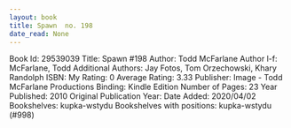 ```yaml
---
layout: book
title: Spawn  no. 198
date_read: None
---
```


Book Id: 29539039
Title: Spawn #198
Author: Todd McFarlane
Author l-f: McFarlane, Todd
Additional Authors: Jay Fotos, Tom Orzechowski, Khary Randolph
ISBN: 
My Rating: 0
Average Rating: 3.33
Publisher: Image - Todd McFarlane Productions
Binding: Kindle Edition
Number of Pages: 23
Year Published: 2010
Original Publication Year: 
Date Added: 2020/04/02
Bookshelves: kupka-wstydu
Bookshelves with positions: kupka-wstydu (#998)

